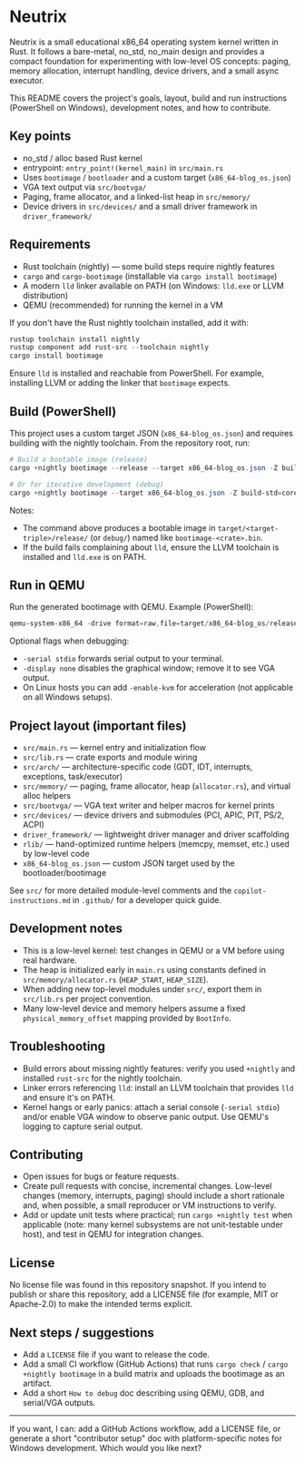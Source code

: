 # Neutrix

Neutrix is a small educational x86_64 operating system kernel written in Rust. It follows a bare-metal, no_std, no_main design and provides a compact foundation for experimenting with low-level OS concepts: paging, memory allocation, interrupt handling, device drivers, and a small async executor.

This README covers the project's goals, layout, build and run instructions (PowerShell on Windows), development notes, and how to contribute.

## Key points
- no_std / alloc based Rust kernel
- entrypoint: `entry_point!(kernel_main)` in `src/main.rs`
- Uses `bootimage` / `bootloader` and a custom target (`x86_64-blog_os.json`)
- VGA text output via `src/bootvga/`
- Paging, frame allocator, and a linked-list heap in `src/memory/`
- Device drivers in `src/devices/` and a small driver framework in `driver_framework/`

## Requirements
- Rust toolchain (nightly) — some build steps require nightly features
- `cargo` and `cargo-bootimage` (installable via `cargo install bootimage`)
- A modern `lld` linker available on PATH (on Windows: `lld.exe` or LLVM distribution)
- QEMU (recommended) for running the kernel in a VM

If you don't have the Rust nightly toolchain installed, add it with:

```powershell
rustup toolchain install nightly
rustup component add rust-src --toolchain nightly
cargo install bootimage
```

Ensure `lld` is installed and reachable from PowerShell. For example, installing LLVM or adding the linker that `bootimage` expects.

## Build (PowerShell)

This project uses a custom target JSON (`x86_64-blog_os.json`) and requires building with the nightly toolchain. From the repository root, run:

```powershell
# Build a bootable image (release)
cargo +nightly bootimage --release --target x86_64-blog_os.json -Z build-std=core,compiler_builtins,alloc

# Or for iterative development (debug)
cargo +nightly bootimage --target x86_64-blog_os.json -Z build-std=core,compiler_builtins,alloc
```

Notes:
- The command above produces a bootable image in `target/<target-triple>/release/` (or `debug/`) named like `bootimage-<crate>.bin`.
- If the build fails complaining about `lld`, ensure the LLVM toolchain is installed and `lld.exe` is on PATH.

## Run in QEMU

Run the generated bootimage with QEMU. Example (PowerShell):

```powershell
qemu-system-x86_64 -drive format=raw,file=target/x86_64-blog_os/release/bootimage-neutrix.bin -serial stdio -display none -m 512
```

Optional flags when debugging:
- `-serial stdio` forwards serial output to your terminal.
- `-display none` disables the graphical window; remove it to see VGA output.
- On Linux hosts you can add `-enable-kvm` for acceleration (not applicable on all Windows setups).

## Project layout (important files)

- `src/main.rs` — kernel entry and initialization flow
- `src/lib.rs` — crate exports and module wiring
- `src/arch/` — architecture-specific code (GDT, IDT, interrupts, exceptions, task/executor)
- `src/memory/` — paging, frame allocator, heap (`allocator.rs`), and virtual alloc helpers
- `src/bootvga/` — VGA text writer and helper macros for kernel prints
- `src/devices/` — device drivers and submodules (PCI, APIC, PIT, PS/2, ACPI)
- `driver_framework/` — lightweight driver manager and driver scaffolding
- `rlib/` — hand-optimized runtime helpers (memcpy, memset, etc.) used by low-level code
- `x86_64-blog_os.json` — custom JSON target used by the bootloader/bootimage

See `src/` for more detailed module-level comments and the `copilot-instructions.md` in `.github/` for a developer quick guide.

## Development notes
- This is a low-level kernel: test changes in QEMU or a VM before using real hardware.
- The heap is initialized early in `main.rs` using constants defined in `src/memory/allocator.rs` (`HEAP_START`, `HEAP_SIZE`).
- When adding new top-level modules under `src/`, export them in `src/lib.rs` per project convention.
- Many low-level device and memory helpers assume a fixed `physical_memory_offset` mapping provided by `BootInfo`.

## Troubleshooting
- Build errors about missing nightly features: verify you used `+nightly` and installed `rust-src` for the nightly toolchain.
- Linker errors referencing `lld`: install an LLVM toolchain that provides `lld` and ensure it's on PATH.
- Kernel hangs or early panics: attach a serial console (`-serial stdio`) and/or enable VGA window to observe panic output. Use QEMU's logging to capture serial output.

## Contributing
- Open issues for bugs or feature requests.
- Create pull requests with concise, incremental changes. Low-level changes (memory, interrupts, paging) should include a short rationale and, when possible, a small reproducer or VM instructions to verify.
- Add or update unit tests where practical; run `cargo +nightly test` when applicable (note: many kernel subsystems are not unit-testable under host), and test in QEMU for integration changes.

## License
No license file was found in this repository snapshot. If you intend to publish or share this repository, add a LICENSE file (for example, MIT or Apache-2.0) to make the intended terms explicit.

## Next steps / suggestions
- Add a `LICENSE` file if you want to release the code.
- Add a small CI workflow (GitHub Actions) that runs `cargo check` / `cargo +nightly bootimage` in a build matrix and uploads the bootimage as an artifact.
- Add a short `How to debug` doc describing using QEMU, GDB, and serial/VGA outputs.

---
If you want, I can: add a GitHub Actions workflow, add a LICENSE file, or generate a short "contributor setup" doc with platform-specific notes for Windows development. Which would you like next?
